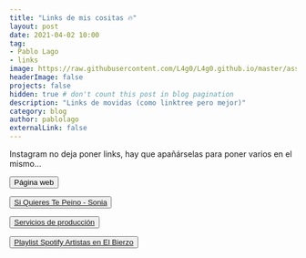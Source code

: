 ```yaml
---
title: "Links de mis cositas 🔥"
layout: post
date: 2021-04-02 10:00
tag:
- Pablo Lago
- links
image: https://raw.githubusercontent.com/L4g0/L4g0.github.io/master/assets/images/links.jpg
headerImage: false
projects: false
hidden: true # don't count this post in blog pagination
description: "Links de movidas (como linktree pero mejor)"
category: blog
author: pablolago
externalLink: false
---
```


Instagram no deja poner links, hay que apañárselas para poner varios en el mismo...

<div class=links>
<a href="https://pablolago.es"><button>Página web</button></a>

<button><a href="https://www.youtube.com/watch?v=4CgRB15LCm4&list=PLa780S15kHCWuizNL8waM-daxOZ1MqTxO&index=1">Si Quieres Te Peino - Sonia</a></button>

<button><a href="https://pablolago.es/lagoproduce">Servicios de producción</a></button>

<button><a href="https://open.spotify.com/playlist/5rSP1Kp1SJww9WORx0H0la?si=b0be107aec4348ea">Playlist Spotify Artistas en El Bierzo</a></button>
  
</div>


